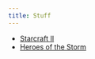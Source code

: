 ```yaml
---
title: Stuff
---
```


- [ Starcraft II ]( sc2/index.html )
- [ Heroes of the Storm ]( hots/index.html )
